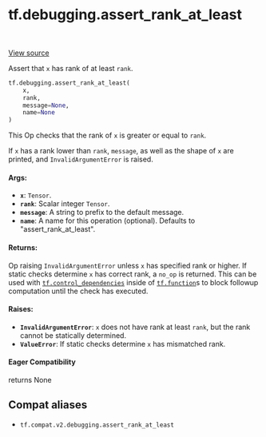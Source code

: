 <div itemscope itemtype="http://developers.google.com/ReferenceObject">
<meta itemprop="name" content="tf.debugging.assert_rank_at_least" />
<meta itemprop="path" content="Stable" />
</div>

# tf.debugging.assert_rank_at_least

<!-- Insert buttons and diff -->

<table class="tfo-notebook-buttons tfo-api" align="left">
</table>

<a target="_blank" href="/code/stable/tensorflow/python/ops/check_ops.py">View source</a>



Assert that `x` has rank of at least `rank`.

``` python
tf.debugging.assert_rank_at_least(
    x,
    rank,
    message=None,
    name=None
)
```



<!-- Placeholder for "Used in" -->

This Op checks that the rank of `x` is greater or equal to `rank`.

If `x` has a rank lower than `rank`, `message`, as well as the shape of `x`
are printed, and `InvalidArgumentError` is raised.

#### Args:


* <b>`x`</b>: `Tensor`.
* <b>`rank`</b>: Scalar integer `Tensor`.
* <b>`message`</b>: A string to prefix to the default message.
* <b>`name`</b>: A name for this operation (optional).  Defaults to
  "assert_rank_at_least".


#### Returns:

Op raising `InvalidArgumentError` unless `x` has specified rank or higher.
If static checks determine `x` has correct rank, a `no_op` is returned.
This can be used with <a href="../../tf/control_dependencies.md"><code>tf.control_dependencies</code></a> inside of <a href="../../tf/function.md"><code>tf.function</code></a>s
to block followup computation until the check has executed.




#### Raises:


* <b>`InvalidArgumentError`</b>: `x` does not have rank at least `rank`, but the rank
  cannot be statically determined.
* <b>`ValueError`</b>: If static checks determine `x` has mismatched rank.

#### Eager Compatibility
returns None



## Compat aliases

* `tf.compat.v2.debugging.assert_rank_at_least`

